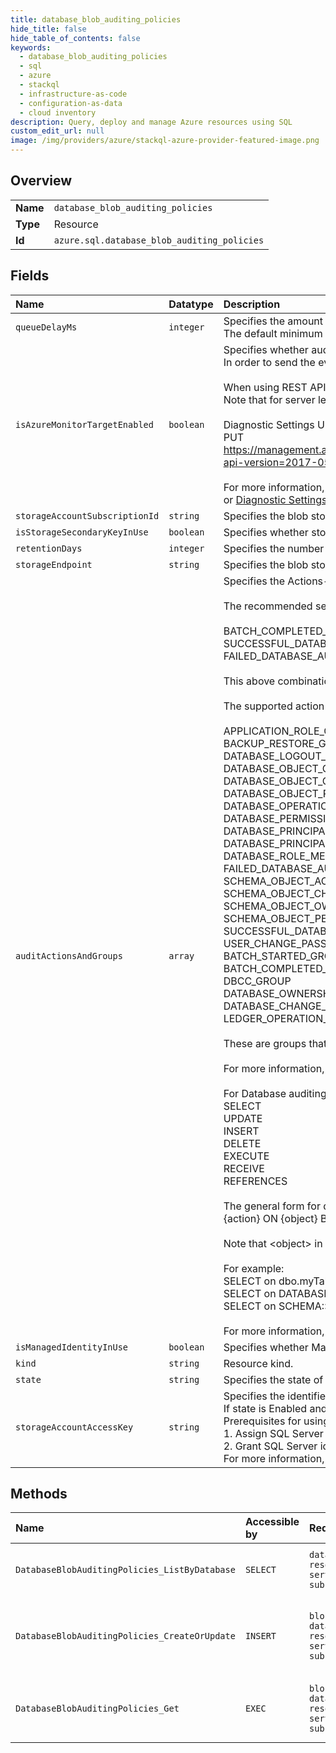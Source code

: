 ```yaml
---
title: database_blob_auditing_policies
hide_title: false
hide_table_of_contents: false
keywords:
  - database_blob_auditing_policies
  - sql
  - azure    
  - stackql
  - infrastructure-as-code
  - configuration-as-data
  - cloud inventory
description: Query, deploy and manage Azure resources using SQL
custom_edit_url: null
image: /img/providers/azure/stackql-azure-provider-featured-image.png
---
```

  
    

## Overview
<table><tbody>
<tr><td><b>Name</b></td><td><code>database_blob_auditing_policies</code></td></tr>
<tr><td><b>Type</b></td><td>Resource</td></tr>
<tr><td><b>Id</b></td><td><code>azure.sql.database_blob_auditing_policies</code></td></tr>
</tbody></table>

## Fields
| Name | Datatype | Description |
|:-----|:---------|:------------|
| `queueDelayMs` | `integer` | Specifies the amount of time in milliseconds that can elapse before audit actions are forced to be processed.<br />The default minimum value is 1000 (1 second). The maximum is 2,147,483,647. |
| `isAzureMonitorTargetEnabled` | `boolean` | Specifies whether audit events are sent to Azure Monitor. <br />In order to send the events to Azure Monitor, specify 'State' as 'Enabled' and 'IsAzureMonitorTargetEnabled' as true.<br /><br />When using REST API to configure auditing, Diagnostic Settings with 'SQLSecurityAuditEvents' diagnostic logs category on the database should be also created.<br />Note that for server level audit you should use the 'master' database as &#123;databaseName&#125;.<br /><br />Diagnostic Settings URI format:<br />PUT https://management.azure.com/subscriptions/&#123;subscriptionId&#125;/resourceGroups/&#123;resourceGroup&#125;/providers/Microsoft.Sql/servers/&#123;serverName&#125;/databases/&#123;databaseName&#125;/providers/microsoft.insights/diagnosticSettings/&#123;settingsName&#125;?api-version=2017-05-01-preview<br /><br />For more information, see [Diagnostic Settings REST API](https://go.microsoft.com/fwlink/?linkid=2033207)<br />or [Diagnostic Settings PowerShell](https://go.microsoft.com/fwlink/?linkid=2033043)<br /> |
| `storageAccountSubscriptionId` | `string` | Specifies the blob storage subscription Id. |
| `isStorageSecondaryKeyInUse` | `boolean` | Specifies whether storageAccountAccessKey value is the storage's secondary key. |
| `retentionDays` | `integer` | Specifies the number of days to keep in the audit logs in the storage account. |
| `storageEndpoint` | `string` | Specifies the blob storage endpoint (e.g. https://MyAccount.blob.core.windows.net). If state is Enabled, storageEndpoint or isAzureMonitorTargetEnabled is required. |
| `auditActionsAndGroups` | `array` | Specifies the Actions-Groups and Actions to audit.<br /><br />The recommended set of action groups to use is the following combination - this will audit all the queries and stored procedures executed against the database, as well as successful and failed logins:<br /><br />BATCH_COMPLETED_GROUP,<br />SUCCESSFUL_DATABASE_AUTHENTICATION_GROUP,<br />FAILED_DATABASE_AUTHENTICATION_GROUP.<br /><br />This above combination is also the set that is configured by default when enabling auditing from the Azure portal.<br /><br />The supported action groups to audit are (note: choose only specific groups that cover your auditing needs. Using unnecessary groups could lead to very large quantities of audit records):<br /><br />APPLICATION_ROLE_CHANGE_PASSWORD_GROUP<br />BACKUP_RESTORE_GROUP<br />DATABASE_LOGOUT_GROUP<br />DATABASE_OBJECT_CHANGE_GROUP<br />DATABASE_OBJECT_OWNERSHIP_CHANGE_GROUP<br />DATABASE_OBJECT_PERMISSION_CHANGE_GROUP<br />DATABASE_OPERATION_GROUP<br />DATABASE_PERMISSION_CHANGE_GROUP<br />DATABASE_PRINCIPAL_CHANGE_GROUP<br />DATABASE_PRINCIPAL_IMPERSONATION_GROUP<br />DATABASE_ROLE_MEMBER_CHANGE_GROUP<br />FAILED_DATABASE_AUTHENTICATION_GROUP<br />SCHEMA_OBJECT_ACCESS_GROUP<br />SCHEMA_OBJECT_CHANGE_GROUP<br />SCHEMA_OBJECT_OWNERSHIP_CHANGE_GROUP<br />SCHEMA_OBJECT_PERMISSION_CHANGE_GROUP<br />SUCCESSFUL_DATABASE_AUTHENTICATION_GROUP<br />USER_CHANGE_PASSWORD_GROUP<br />BATCH_STARTED_GROUP<br />BATCH_COMPLETED_GROUP<br />DBCC_GROUP<br />DATABASE_OWNERSHIP_CHANGE_GROUP<br />DATABASE_CHANGE_GROUP<br />LEDGER_OPERATION_GROUP<br /><br />These are groups that cover all sql statements and stored procedures executed against the database, and should not be used in combination with other groups as this will result in duplicate audit logs.<br /><br />For more information, see [Database-Level Audit Action Groups](https://docs.microsoft.com/en-us/sql/relational-databases/security/auditing/sql-server-audit-action-groups-and-actions#database-level-audit-action-groups).<br /><br />For Database auditing policy, specific Actions can also be specified (note that Actions cannot be specified for Server auditing policy). The supported actions to audit are:<br />SELECT<br />UPDATE<br />INSERT<br />DELETE<br />EXECUTE<br />RECEIVE<br />REFERENCES<br /><br />The general form for defining an action to be audited is:<br />&#123;action&#125; ON &#123;object&#125; BY &#123;principal&#125;<br /><br />Note that &lt;object&gt; in the above format can refer to an object like a table, view, or stored procedure, or an entire database or schema. For the latter cases, the forms DATABASE::&#123;db_name&#125; and SCHEMA::&#123;schema_name&#125; are used, respectively.<br /><br />For example:<br />SELECT on dbo.myTable by public<br />SELECT on DATABASE::myDatabase by public<br />SELECT on SCHEMA::mySchema by public<br /><br />For more information, see [Database-Level Audit Actions](https://docs.microsoft.com/en-us/sql/relational-databases/security/auditing/sql-server-audit-action-groups-and-actions#database-level-audit-actions) |
| `isManagedIdentityInUse` | `boolean` | Specifies whether Managed Identity is used to access blob storage |
| `kind` | `string` | Resource kind. |
| `state` | `string` | Specifies the state of the audit. If state is Enabled, storageEndpoint or isAzureMonitorTargetEnabled are required. |
| `storageAccountAccessKey` | `string` | Specifies the identifier key of the auditing storage account. <br />If state is Enabled and storageEndpoint is specified, not specifying the storageAccountAccessKey will use SQL server system-assigned managed identity to access the storage.<br />Prerequisites for using managed identity authentication:<br />1. Assign SQL Server a system-assigned managed identity in Azure Active Directory (AAD).<br />2. Grant SQL Server identity access to the storage account by adding 'Storage Blob Data Contributor' RBAC role to the server identity.<br />For more information, see [Auditing to storage using Managed Identity authentication](https://go.microsoft.com/fwlink/?linkid=2114355) |
## Methods
| Name | Accessible by | Required Params | Description |
|:-----|:--------------|:----------------|:------------|
| `DatabaseBlobAuditingPolicies_ListByDatabase` | `SELECT` | `databaseName, resourceGroupName, serverName, subscriptionId` | Lists auditing settings of a database. |
| `DatabaseBlobAuditingPolicies_CreateOrUpdate` | `INSERT` | `blobAuditingPolicyName, databaseName, resourceGroupName, serverName, subscriptionId` | Creates or updates a database's blob auditing policy. |
| `DatabaseBlobAuditingPolicies_Get` | `EXEC` | `blobAuditingPolicyName, databaseName, resourceGroupName, serverName, subscriptionId` | Gets a database's blob auditing policy. |
